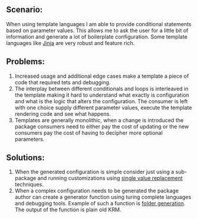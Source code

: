## Scenario:

When using template languages I am able to provide conditional statements based 
on parameter values.  This allows me to ask the user for a little bit of 
information and generate a lot of boilerplate configuration.  Some template 
languages like [Jinja] are very robust and feature rich.

## Problems:

1. Increased usage and additional edge cases make a template a piece of code 
that required tets and debugging.
1. The interplay between different conditionals and loops is interleaved in the template making it hard to understand what exactly is configuration and what is 
the logic that alters the configuration.  The consumer is left with one choice 
supply different parameter values, execute the template rendering code and see 
what happens.
1. Templates are generally monolithic, when a change is introduced the package consumers need to either pay the cost of updating or the new consumers pay the 
cost of having to decipher more optional parameters.

## Solutions:

1. When the generated configuration is simple consider just using a sub-package
and running customizations using [single value replacement] techniques.
1. When a complex configuration needs to be generated the package author can 
create a generator function using turing complete languages and debugging tools.  Example of such a function is [folder generation].  The output of the function 
is plain old KRM.

[folder generation]: https://catalog.kpt.dev/generate-folders/v0.1/
[Jinja]: https://palletsprojects.com/p/jinja/
[single value replacement]: /book/07-effective-customizations/01-single-value-replacement.md